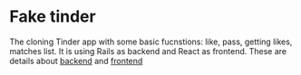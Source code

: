 # Fake tinder

The cloning Tinder app with some basic fucnstions: like, pass, getting likes, matches list. It is using Rails as backend and React as frontend. These are details about [backend](https://github.com/hiendinhngoc/fake-tinder/tree/main/backend) and [frontend](https://github.com/hiendinhngoc/fake-tinder/tree/main/frontend) 
